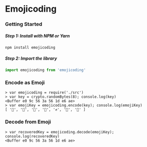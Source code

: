 # Emojicoding

### Getting Started

##### Step 1: Install with NPM or Yarn

```
npm install emojicoding
```

##### Step 2: Import the library

```js
import emojicoding from 'emojicoding'
```

### Encode as Emoji

```
> var emojicoding = require('./src')
> var key = crypto.randomBytes(8); console.log(key)
<Buffer e0 9c 56 3a 56 1d e6 ae>
> var emojiKey = emojicoding.encode(key); console.log(emojiKey)
[ '🔨', '🌵', '🦖', '🍮', '✊', '🍷', '🧰' ]
```

### Decode from Emoji

```
> var recoveredKey = emojicoding.decode(emojiKey); console.log(recoveredKey)
<Buffer e0 9c 56 3a 56 1d e6 ae>
```